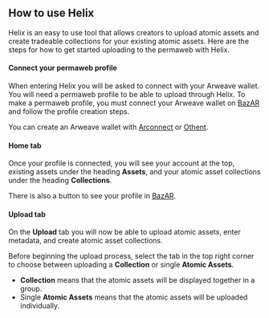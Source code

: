 ## How to use Helix

Helix is an easy to use tool that allows creators to upload atomic assets and create tradeable collections for your existing atomic assets. Here are the steps for how to get started uploading to the permaweb with Helix.

#### Connect your permaweb profile

When entering Helix you will be asked to connect with your Arweave wallet. You will need a permaweb profile to be able to upload through Helix. To make a permaweb profile, you must connect your Arweave wallet on [BazAR](https://bazar.arweave.dev/#/) and follow the profile creation steps.

You can create an Arweave wallet with [Arconnect](https://www.arconnect.io/) or [Othent](https://othent.io/).

#### Home tab

Once your profile is connected, you will see your account at the top, existing assets under the heading **Assets**, and your atomic asset collections under the heading **Collections**.

There is also a button to see your profile in [BazAR](https://bazar.arweave.dev/#/).

#### Upload tab

On the **Upload** tab you will now be able to upload atomic assets, enter metadata, and create atomic asset collections.

Before beginning the upload process, select the tab in the top right corner to choose between uploading a **Collection** or single **Atomic Assets**.

- **Collection** means that the atomic assets will be displayed together in a group.
- Single **Atomic Assets** means that the atomic assets will be uploaded individually.
